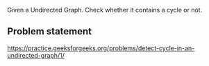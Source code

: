 Given a Undirected Graph. Check whether it contains a cycle or not. 

## Problem statement
https://practice.geeksforgeeks.org/problems/detect-cycle-in-an-undirected-graph/1/